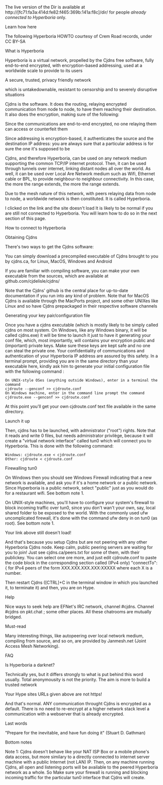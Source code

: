 The live version of the Dir is available at http://[fc71:fa3a:414d:fe82:f465:369b:141a:f8c]/dir/ for people *already connected to Hyperboria* only. 

Learn how here


The following Hyperboria HOWTO courtesy of Crem Road records, under CC BY-SA


What is Hyperboria

Hyperboria is a virtual network, propelled by the Cjdns free software, fully end-to-end encrypted, with encryption-based addressing, used at a worldwide scale to provide to its users

   A secure, trusted, privacy friendly network

   which is untakedownable, resistant to censorship and to severely disruptive situations

Cjdns is the software. It does the routing, relaying encrypted communication from node to node, to have them reaching their destination. It also does the encryption, making sure of the following:

   Since the communications are end-to-end encrypted, no one relaying them can access or counterfeit them

   Since addressing is encryption-based, it authenticates the source and the destination IP address: you are always sure that a particular address is for sure the one it's supposed to be

Cjdns, and therefore Hyperboria, can be used on any network medium supporting the common TCP/IP internet protocol. Then, it can be used through tunnels over internet, linking distant nodes all over the world. As well, it can be used over Local Are Network medium such as Wifi, Ethernet cable or BPL, to provide neighbour-to neighbour connectivity. In this case, the more the range extends, the more the range extends.

Due to the mesh nature of this network, with peers relaying data from node to node, a worldwide network is then constituted. It is called Hyperboria.

I clicked on the link and the site doesn't load
It is likely to be normal if you are still not connected to Hyperboria. You will learn how to do so in the next section of this page.

How to connect to Hyperboria

Obtaining Cjdns

There's two ways to get the Cjdns software:

You can simply download a precompiled executable of Cjdns brought to you by cjdns.ca, for Linux, MacOS, Windows and Android

If you are familiar with compiling software, you can make your own executable from the sources, which are available at github.com/cjdelisle/cjdns/

Note that the Cjdns' github is the central place for up-to-date documentation if you run into any kind of problem. Note that for MacOS Cjdns is available through the MacPorts project, and some other UNIXes like Linux and so have Cjdns prepackaged in their respective software channels

Generating your key pair/configuration file

Once you have a cjdns executable (which is mostly likely to be simply called cjdns on most system. On Windows, like any Windows binary, it will be called cjdns.exe) it will be time to launch it just to have it generating your conf file, which, most importantly, will contains your encryption public and (important) private keys. Make sure these keys are kept safe and no one can steal the private one. Your confidentiality of communications and authentication of your Hyperboria IP address are assured by this safety. In a terminal prompt, providing you are in the same directory than your executable here, kindly ask him to generate your initial configuration file with the following command :

    On UNIX-style OSes (anything outside Windows), enter in a terminal the command
    cjdroute --genconf >> cjdroute.conf
    On Windows machine, enter in the command line prompt the command
    cjdroute.exe --genconf >> cjdroute.conf

At this point you'll get your own cjdroute.conf text file available in the same directory.

Launch it up

Then, cjdns has to be launched, with admnistrator ("root") rights. Note that it reads and write 0 files, but needs administrator privilège, because it will create a "virtual network interface" called tun0 which will connect you to Hyperboria. This is done with the following command:

    Windows: cjdroute.exe < cjdroute.conf
    Other: cjdroute < cjdroute.conf

Firewalling tun0

On Windows then you should see Windows Firewall indicating that a new network is available, and ask you if it's a home network or a public network. Since Hyperboria is a public network, select "public" just as you would do for a restaurant wifi. See bottom note 1.

On UNIX-style machines, you'll have to configure your system's firewall to block incoming traffic over tun0, since you don't wan't your own, say, local shared folder to be exposed to the world. With the commonly used ufw uncomplicated firewall, it's done with the command ufw deny in on tun0 (as root). See bottom note 1.

Your link above still doesn't load!

And that's because you setup Cjdns but are not peering with any other Hyperboria Cjdns node. Keep calm, public peering servers are waiting for you to join! Just see
cjdns.ca/peers.txt for some of them, with their publickey. You can select one ore more, and just edit cjdroute.conf to paste the code block in the corresponding section called (IPv4 only) "connectTo": { for IPv4 peers of the form XXX.XXX.XXX.XXX:XXXXX where each X is a number.

Then restart Cjdns ([CTRL]+C in the terminal window in which you launched it, to terminate it) and then, you are on Hype.

Help

Nice ways to seek help are EFNet's IRC network, channel #cjdns. Channel #cjdns on pkt.chat ; some other places. All these chatrooms are mutually bridged.

Must-read

Many interesting things, like autopeering over local network medium, compiling from source, and so on, are provided by Janmesh.net (Joint Access Mesh Networking).

FAQ

   Is Hyperboria a darknet?

   Technically yes, but it differs strongly to what is put behind this word usually. Total anonymousity is not the priority. The aim is more to build a trusted network
  
   Your Hype sites URLs given above are not https!
   
   And that's normal. ANY communication throught Cjdns is encrypted as a default. There is no need to re-encrypt at a higher network stack level a communication with a webserver that is already encrypted.

Last words

"Prepare for the inevitable, and have fun doing it" (Stuart D. Gathman)

Bottom notes

Note 1: Cjdns doesn't behave like your NAT ISP Box or a mobile phone's data access, but more similary to a directly connected to internet server machine with a public Internet (not LAN) IP. Then, on any machine running Cjdns, all open and listening ports will be available to the peered Hyperboria network as a whole. So Make sure your firewall is running and blocking incoming traffic for the particular tun0 interface that Cjdns will create. 
